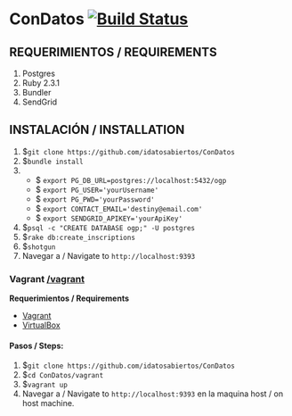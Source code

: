 # ConDatos [![Build Status](https://travis-ci.org/idatosabiertos/ConDatos.svg?branch=master)](https://travis-ci.org/idatosabiertos/ConDatos)

## REQUERIMIENTOS / REQUIREMENTS
1. Postgres
2. Ruby 2.3.1
3. Bundler
4. SendGrid

## INSTALACIÓN / INSTALLATION
1. $`git clone https://github.com/idatosabiertos/ConDatos` 
2. $`bundle install`
3.
    - $ `export PG_DB_URL=postgres://localhost:5432/ogp` 
    - $ `export PG_USER='yourUsername'` 
    - $ `export PG_PWD='yourPassword'` 
    - $ `export CONTACT_EMAIL='destiny@email.com'` 
    - $ `export SENDGRID_APIKEY='yourApiKey'` 
4. $`psql -c "CREATE DATABASE ogp;" -U postgres`
5. $`rake db:create_inscriptions`
6. $`shotgun`
7. Navegar a / Navigate to `http://localhost:9393`

### Vagrant  [/vagrant](https://github.com/idatosabiertos/ConDatos/tree/master/vagrant)
 **Requerimientos / Requirements**
 - [Vagrant](https://www.vagrantup.com/downloads.html)
 - [VirtualBox](https://www.virtualbox.org/wiki/Downloads)  

#### **Pasos / Steps:**
1. $`git clone https://github.com/idatosabiertos/ConDatos`
2. $`cd ConDatos/vagrant`
3. $`vagrant up` 
4. Navegar a / Navigate to `http://localhost:9393` en la maquina host / on host machine.